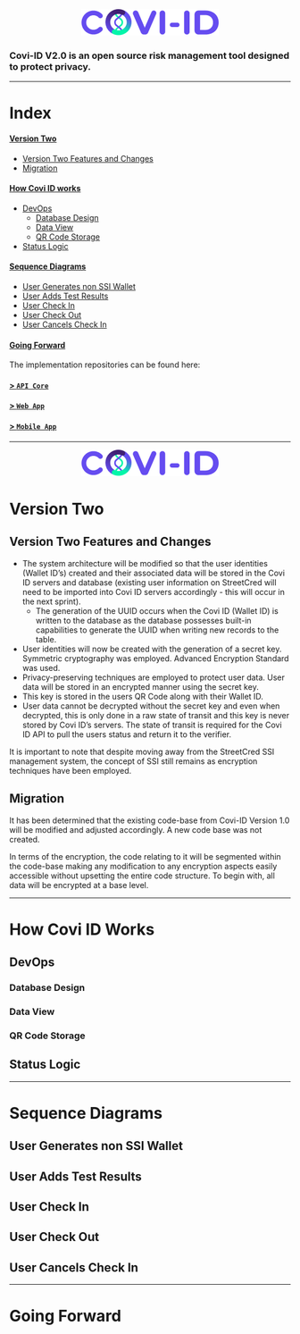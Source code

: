 <div align="center">
    <img src="./imgs/logo-dark.png">
</div>
<h3>
    Covi-ID V2.0 is an open source risk management tool designed to protect privacy.
</h3>

---


# Index

#### [Version Two](#version-two)
* [Version Two Features and Changes](#version-two-features-and-changes)
* [Migration](#migration)
#### [How Covi ID works](#how-covi-id-works)
* [DevOps](#devops)
    * [Database Design](#database-design)
    * [Data View](#data-view)
    * [QR Code Storage](#qr-code-storage)
* [Status Logic](#status-logic)
#### [Sequence Diagrams](#sequence-diagrams)
* [User Generates non SSI Wallet](#user-generates-non-ssi-wallet)
* [User Adds Test Results](#user-adds-test-results)
* [User Check In](#user-check-in)
* [User Check Out](#user-check-out)
* [User Cancels Check In](#user-cancels-check-in)
#### [Going Forward](#going-forward)

The implementation repositories can be found here:
#### [> `API Core`](https://github.com/covi-id/cid-api-core) 
#### [> `Web App`](https://github.com/covi-id/cid-web-app)
#### [> `Mobile App`](https://github.com/covi-id/cid-mob-app)

---

<div align="center">
    <img src="./imgs/logo-dark.png">
</div>

# Version Two

## Version Two Features and Changes

* The system architecture will be modified so that the user identities (Wallet ID’s) created and their associated data will be stored in the Covi ID servers and database (existing user information on StreetCred will need to be imported into Covi ID servers accordingly - this will occur in the next sprint).
    * The generation of the UUID occurs when the Covi ID (Wallet ID) is written to the database as the database possesses built-in capabilities to generate the UUID when writing new records to the table. 
* User identities will now be created with the generation of a secret key. Symmetric cryptography was employed. Advanced Encryption Standard was used. 
* Privacy-preserving techniques are employed to protect user data. User data will be stored in an encrypted manner using the secret key.
* This key is stored in the users QR Code along with their Wallet ID.
* User data cannot be decrypted without the secret key and even when decrypted, this is only done in a raw state of transit and this key is never stored by Covi ID’s servers. The state of transit is required for the Covi ID API to pull the users status and return it to the verifier. 
 
It is important to note that despite moving away from the StreetCred SSI management system, the concept of SSI still remains as encryption techniques have been employed. 

## Migration

It has been determined that the existing code-base from Covi-ID Version 1.0 will be modified and adjusted accordingly. A new code base was not created. 

In terms of the encryption, the code relating to it will be segmented within the code-base making any modification to any encryption aspects easily accessible without upsetting the entire code structure. To begin with, all data will be encrypted at a base level.

---

# How Covi ID Works

## DevOps

### Database Design

### Data View

### QR Code Storage

## Status Logic

---

# Sequence Diagrams

## User Generates non SSI Wallet

## User Adds Test Results

## User Check In

## User Check Out

## User Cancels Check In

---

# Going Forward

